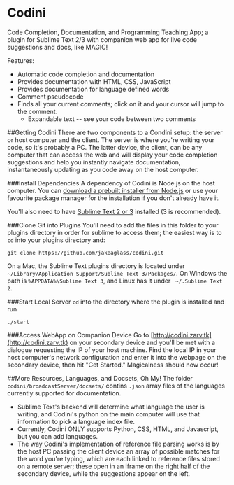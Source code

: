 Codini
======

Code Completion, Documentation, and Programming Teaching App; a plugin for Sublime Text 2/3 with companion web app for live code suggestions and docs, like MAGIC!

Features:
- Automatic code completion and documentation 
- Provides documentation with HTML, CSS, JavaScript
- Provides documentation for language defined words
- Comment pseudocode
- Finds all your current comments; click on it and your cursor will jump to the comment.
	- Expandable text -- see your code between two comments

##Getting Codini
There are two components to a Condini setup: the server or host computer and the client. The server is where you're writing your code, so it's probably a PC. The latter device, the client, can be any computer that can access the web and will display your code completion suggestions and help you instantly navigate documentation, instantaneously updating as you code away on the host computer.

###Install Dependencies
A dependency of Codini is Node.js on the host computer. You can [download a prebuilt installer from Node.js](http://nodejs.org/download/) or use your favourite package manager for the installation if you don't already have it.

You'll also need to have [Sublime Text 2 or 3](http://www.sublimetext.com/) installed (3 is recommended). 

###Clone Git into Plugins
You'll need to add the files in this folder to your plugins directory in order for sublime to access them; the easiest way is to `cd` into your plugins directory and:

`git clone https://github.com/jakeaglass/codini.git`

On a Mac, the Sublime Text plugins directory is located under `~/Library/Application Support/Sublime Text 3/Packages/`. On Windows the path is `%APPDATA%\Sublime Text 3`, and Linux has it under ` ~/.Sublime Text 2`. 

###Start Local Server
`cd` into the directory where the plugin is installed and run

`./start`

###Access WebApp on Companion Device
Go to [http://codini.zarv.tk](http://codini.zarv.tk) on your secondary device and you'll be met with a dialogue requesting the IP of your host machine. Find the local IP in your host computer's network configuration and enter it into the webpage on the secondary device, then hit "Get Started." Magicalness should now occur!

##More Resources, Languages, and Docsets, Oh My!
The folder `codini/broadcastServer/docsets/` contins `.json` array files of the languages currently supported for documentation.

- Sublime Text's backend will determine what language the user is writing, and Codini's python on the main computer will use that information to pick a language index file.
- Currently, Codini ONLY supports Python, CSS, HTML, and Javascript, but you can add languages.
- The way Codini's implementation of reference file parsing works is by the host PC passing the client device an array of possible matches for the word you're typing, which are each linked to reference files stored on a remote server; these open in an Iframe on the right half of the secondary device, while the suggestions appear on the left.
